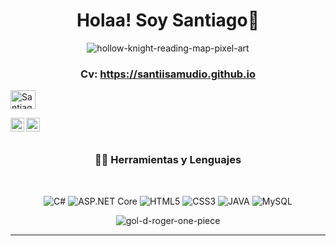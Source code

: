 
<h1 align="center">Holaa! Soy Santiago👋</h1>

<div align='center'>
  
![hollow-knight-reading-map-pixel-art](https://github.com/santiisamudio/santiisamudio.github.io/assets/125133469/eb61d156-52d3-4da2-b383-616e2b9ceb44)  

### Cv: https://santiisamudio.github.io

<p align="left">
<a href="https://www.instagram.com/santisamudio_/" target="blank"><img align="center" src="https://raw.githubusercontent.com/rahuldkjain/github-profile-readme-generator/master/src/images/icons/Social/instagram.svg" alt="Santiago Samudio" height="30" width="40" /></a>
</p>

<a href="https://www.linkedin.com/in/santiago-jesus-samudio-31619023a/">
  <img align="left" alt="Santiago Samudio" width="22px" src="https://cdn.jsdelivr.net/npm/simple-icons@v3/icons/linkedin.svg" />
</a>
<a href="https://www.instagram.com/santisamudio_/">
  <img align="left" alt="Santiago Samudio" width="22px" src="https://cdn.jsdelivr.net/npm/simple-icons@v3/icons/instagram.svg" />
</a>

<br />
<br />

  
### 👨‍💻 Herramientas y Lenguajes

<br />

![C#](https://img.shields.io/badge/C%23-darkviolet?style=flat&logo=c#) 
![ASP.NET Core](https://img.shields.io/badge/.net-black?logo=.NET)
![HTML5](https://img.shields.io/badge/-HTML5-E34F26?style=flat&logo=html5) 
![CSS3](https://img.shields.io/badge/-CSS3-1572B6?style=flat&logo=css3) 
![JAVA](https://img.shields.io/badge/java-white?logo=coffeescript&logoColor=red)
![MySQL](https://img.shields.io/badge/MySQL-blue?logo=mysql&logoColor=black)

![gol-d-roger-one-piece](https://github.com/santiisamudio/santiisamudio.github.io/assets/125133469/3c23f8fb-ec4d-4511-91c9-0a0c14365b5c)


-----
